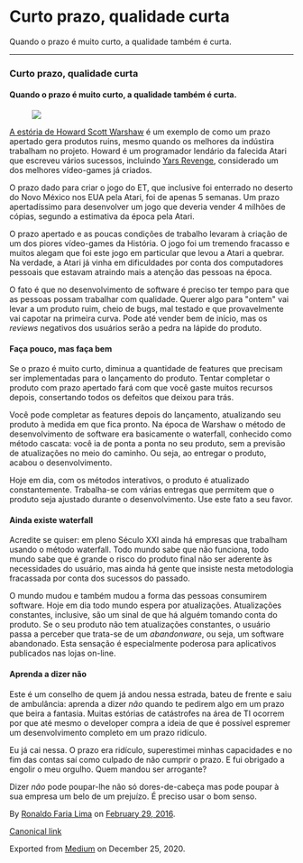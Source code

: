 Curto prazo, qualidade curta
============================

Quando o prazo é muito curto, a qualidade também é curta.

------------------------------------------------------------------------

### Curto prazo, qualidade curta

#### Quando o prazo é muito curto, a qualidade também é curta.

<figure>
<img src="https://cdn-images-1.medium.com/max/800/1*dBNJniHykXexu8-f76wkqQ.jpeg" class="graf-image" />
</figure><a href="http://www.bbc.com/portuguese/noticias/2016/02/160222_atari_et_tg?ocid=socialflow_facebook" class="markup--anchor markup--p-anchor">A estória de Howard Scott Warshaw</a>
é um exemplo de como um prazo apertado gera produtos ruins, mesmo quando
os melhores da indústira trabalham no projeto. Howard é um programador
lendário da falecida Atari que escreveu vários sucessos, incluindo
<a href="https://en.wikipedia.org/wiki/Yars%27_Revenge" class="markup--anchor markup--p-anchor">Yars Revenge</a>,
considerado um dos melhores vídeo-games já criados.

O prazo dado para criar o jogo do ET, que inclusive foi enterrado no
deserto do Novo México nos EUA pela Atari, foi de apenas 5 semanas. Um
prazo apertadíssimo para desenvolver um jogo que deveria vender 4
milhões de cópias, segundo a estimativa da época pela Atari.

O prazo apertado e as poucas condições de trabalho levaram à criação de
um dos piores vídeo-games da História. O jogo foi um tremendo fracasso e
muitos alegam que foi este jogo em particular que levou a Atari a
quebrar. Na verdade, a Atari já vinha em dificuldades por conta dos
computadores pessoais que estavam atraindo mais a atenção das pessoas na
época.

O fato é que no desenvolvimento de software é preciso ter tempo para que
as pessoas possam trabalhar com qualidade. Querer algo para "ontem" vai
levar a um produto ruim, cheio de bugs, mal testado e que provavelmente
vai capotar na primeira curva. Pode até vender bem de início, mas os
*reviews* negativos dos usuários serão a pedra na lápide do produto.

#### Faça pouco, mas faça bem

Se o prazo é muito curto, diminua a quantidade de features que precisam
ser implementadas para o lançamento do produto. Tentar completar o
produto com prazo apertado fará com que você gaste muitos recursos
depois, consertando todos os defeitos que deixou para trás.

Você pode completar as features depois do lançamento, atualizando seu
produto à medida em que fica pronto. Na época de Warshaw o método de
desenvolvimento de software era basicamente o waterfall, conhecido como
método cascata: você ia de ponta a ponta no seu produto, sem a previsão
de atualizações no meio do caminho. Ou seja, ao entregar o produto,
acabou o desenvolvimento.

Hoje em dia, com os métodos interativos, o produto é atualizado
constantemente. Trabalha-se com várias entregas que permitem que o
produto seja ajustado durante o desenvolvimento. Use este fato a seu
favor.

#### Ainda existe waterfall

Acredite se quiser: em pleno Século XXI ainda há empresas que trabalham
usando o método waterfall. Todo mundo sabe que não funciona, todo mundo
sabe que é grande o risco do produto final não ser aderente às
necessidades do usuário, mas ainda há gente que insiste nesta
metodologia fracassada por conta dos sucessos do passado.

O mundo mudou e também mudou a forma das pessoas consumirem software.
Hoje em dia todo mundo espera por atualizações. Atualizações constantes,
inclusive, são um sinal de que há alguém tomando conta do produto. Se o
seu produto não tem atualizações constantes, o usuário passa a perceber
que trata-se de um *abandonware*, ou seja, um software abandonado. Esta
sensação é especialmente poderosa para aplicativos publicados nas lojas
on-line.

#### Aprenda a dizer não

Este é um conselho de quem já andou nessa estrada, bateu de frente e
saiu de ambulância: aprenda a dizer *não* quando te pedirem algo em um
prazo que beira a fantasia. Muitas estórias de catástrofes na área de TI
ocorrem por que até mesmo o developer compra a ideia de que é possível
espremer um desenvolvimento completo em um prazo ridículo.

Eu já cai nessa. O prazo era ridículo, superestimei minhas capacidades e
no fim das contas saí como culpado de não cumprir o prazo. E fui
obrigado a engolir o meu orgulho. Quem mandou ser arrogante?

Dizer *não* pode poupar-lhe não só dores-de-cabeça mas pode poupar à sua
empresa um belo de um prejuízo. É preciso usar o bom senso.

By
<a href="https://medium.com/@ronaldolima" class="p-author h-card">Ronaldo Faria Lima</a>
on [February 29, 2016](https://medium.com/p/8dde7bb04c2e).

<a href="https://medium.com/@ronaldolima/curto-prazo-qualidade-curta-8dde7bb04c2e" class="p-canonical">Canonical link</a>

Exported from [Medium](https://medium.com) on December 25, 2020.
